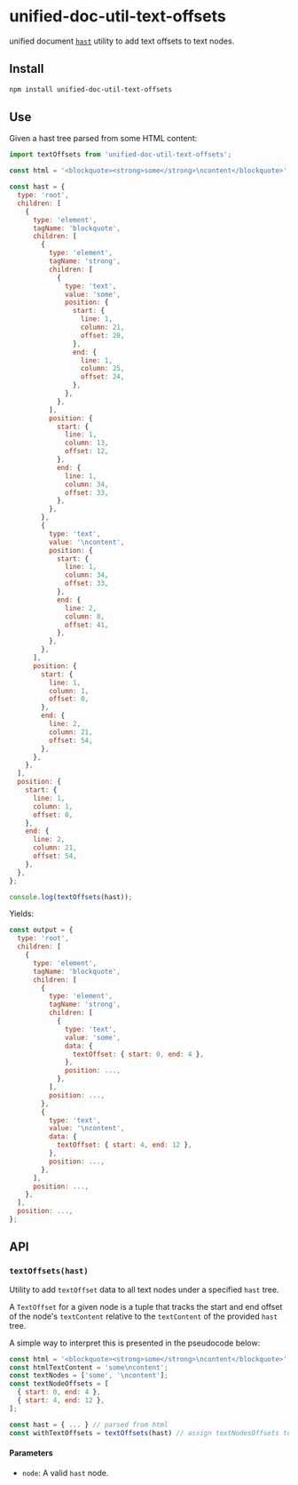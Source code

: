 # unified-doc-util-text-offsets

unified document [`hast`][hast] utility to add text offsets to text nodes.

## Install

```sh
npm install unified-doc-util-text-offsets
```

## Use

Given a hast tree parsed from some HTML content:

```js
import textOffsets from 'unified-doc-util-text-offsets';

const html = '<blockquote><strong>some</strong>\ncontent</blockquote>';

const hast = {
  type: 'root',
  children: [
    {
      type: 'element',
      tagName: 'blockquote',
      children: [
        {
          type: 'element',
          tagName: 'strong',
          children: [
            {
              type: 'text',
              value: 'some',
              position: {
                start: {
                  line: 1,
                  column: 21,
                  offset: 20,
                },
                end: {
                  line: 1,
                  column: 25,
                  offset: 24,
                },
              },
            },
          ],
          position: {
            start: {
              line: 1,
              column: 13,
              offset: 12,
            },
            end: {
              line: 1,
              column: 34,
              offset: 33,
            },
          },
        },
        {
          type: 'text',
          value: '\ncontent',
          position: {
            start: {
              line: 1,
              column: 34,
              offset: 33,
            },
            end: {
              line: 2,
              column: 8,
              offset: 41,
            },
          },
        },
      ],
      position: {
        start: {
          line: 1,
          column: 1,
          offset: 0,
        },
        end: {
          line: 2,
          column: 21,
          offset: 54,
        },
      },
    },
  ],
  position: {
    start: {
      line: 1,
      column: 1,
      offset: 0,
    },
    end: {
      line: 2,
      column: 21,
      offset: 54,
    },
  },
};

console.log(textOffsets(hast));
```

Yields:

```js
const output = {
  type: 'root',
  children: [
    {
      type: 'element',
      tagName: 'blockquote',
      children: [
        {
          type: 'element',
          tagName: 'strong',
          children: [
            {
              type: 'text',
              value: 'some',
              data: {
                textOffset: { start: 0, end: 4 },
              },
              position: ...,
            },
          ],
          position: ...,
        },
        {
          type: 'text',
          value: '\ncontent',
          data: {
            textOffset: { start: 4, end: 12 },
          },
          position: ...,
        },
      ],
      position: ...,
    },
  ],
  position: ...,
};
```


## API

### `textOffsets(hast)`

Utility to add `textOffset` data to all text nodes under a specified `hast` tree.

A `TextOffset` for a given node is a tuple that tracks the start and end offset of the node's `textContent` relative to the `textContent` of the provided `hast` tree.

A simple way to interpret this is presented in the pseudocode below:

```js
const html = '<blockquote><strong>some</strong>\ncontent</blockquote>';
const htmlTextContent = 'some\ncontent';
const textNodes = ['some', '\ncontent'];
const textNodeOffsets = [
  { start: 0, end: 4 },
  { start: 4, end: 12 },
];

const hast = { ... } // parsed from html
const withTextOffsets = textOffsets(hast) // assign textNodesOffsets to relevant text nodes in the hast tree.
```

#### Parameters
- `node`: A valid `hast` node.

<!-- Links -->
[hast]: https://github.com/syntax-tree/hast
